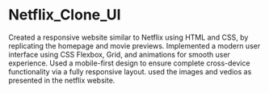# Netflix_Clone_UI
Created a responsive website similar to Netflix using HTML and CSS, by replicating the homepage and movie previews.
Implemented a modern user interface using CSS Flexbox, Grid, and animations for smooth user experience.
Used a mobile-first design to ensure complete cross-device functionality via a fully responsive layout.
used the images and vedios as presented in the netflix website.
